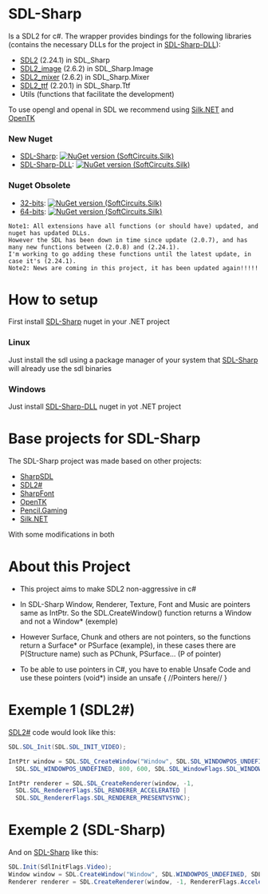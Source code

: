 # SDL-Sharp

Is a SDL2 for c#. The wrapper provides bindings for the following libraries (contains the necessary DLLs for the project in [SDL-Sharp-DLL](https://www.nuget.org/packages//SDL-Sharp-DLL/)):
- [SDL2](https://github.com/libsdl-org/SDL/releases) (2.24.1) in SDL_Sharp
- [SDL2_image](https://github.com/libsdl-org/SDL_Image/releases) (2.6.2) in SDL_Sharp.Image
- [SDL2_mixer](https://github.com/libsdl-org/SDL_Mixer/releases) (2.6.2) in SDL_Sharp.Mixer
- [SDL2_ttf](https://github.com/libsdl-org/SDL_Ttf/releases) (2.20.1) in SDL_Sharp.Ttf
- Utils (functions that facilitate the development)

To use opengl and openal in SDL we recommend using [Silk.NET](https://github.com/dotnet/Silk.NET) and [OpenTK](https://github.com/opentk/opentk)

### New Nuget
 - [SDL-Sharp](https://www.nuget.org/packages//SDL-Sharp/): [![NuGet version (SoftCircuits.Silk)](https://img.shields.io/nuget/v/SDL-Sharp.svg?style=flat-square)](https://www.nuget.org/packages//SDL-Sharp/)
 - [SDL-Sharp-DLL](https://www.nuget.org/packages//SDL-Sharp-DLL/): [![NuGet version (SoftCircuits.Silk)](https://img.shields.io/nuget/v/SDL-Sharp-DLL.svg?style=flat-square)](https://www.nuget.org/packages/SDL-Sharp-DLL/)

### Nuget Obsolete
 - [32-bits](https://www.nuget.org/packages/SDL-Sharp_32-bits/): [![NuGet version (SoftCircuits.Silk)](https://img.shields.io/nuget/v/SDL-Sharp_32-bits.svg?style=flat-square)](https://www.nuget.org/packages/SDL-Sharp_32-bits/)
 - [64-bits](https://www.nuget.org/packages/SDL-Sharp_64-bits/): [![NuGet version (SoftCircuits.Silk)](https://img.shields.io/nuget/v/SDL-Sharp_64-bits.svg?style=flat-square)](https://www.nuget.org/packages/SDL-Sharp_64-bits/)

```
Note1: All extensions have all functions (or should have) updated, and nuget has updated DLLs. 
However the SDL has been down in time since update (2.0.7), and has many new functions between (2.0.8) and (2.24.1).
I'm working to go adding these functions until the latest update, in case it's (2.24.1).
Note2: News are coming in this project, it has been updated again!!!!!
```

# How to setup
First install [SDL-Sharp](https://www.nuget.org/packages//SDL-Sharp/)  nuget in your .NET project

### Linux
Just install the sdl using a package manager of your system that [SDL-Sharp](https://www.nuget.org/packages//SDL-Sharp/)  will already use the sdl binaries

### Windows
Just install [SDL-Sharp-DLL](https://www.nuget.org/packages//SDL-Sharp-DLL/) nuget in yot .NET project

# Base projects for SDL-Sharp

The SDL-Sharp project was made based on other projects:

 - [SharpSDL](https://github.com/hasali19/SharpSDL)
 - [SDL2#](https://github.com/flibitijibibo/SDL2-CS)
 - [SharpFont](https://github.com/Robmaister/SharpFont)
 - [OpenTK](https://github.com/opentk/opentk)
 - [Pencil.Gaming](https://github.com/andykorth/Pencil.Gaming)
 - [Silk.NET](https://github.com/dotnet/Silk.NET)

With some modifications in both

# About this Project

 - This project aims to make SDL2 non-aggressive in c#

 - In SDL-Sharp Window, Renderer, Texture, Font and Music are pointers same as IntPtr. So the SDL.CreateWindow() function returns a Window and not a Window* (exemple)
 - However Surface, Chunk and others are not pointers, so the functions return a Surface* or PSurface (example), in these cases there are P(Structure name) such as PChunk, PSurface...
(P of pointer)
 - To be able to use pointers in C#, you have to enable Unsafe Code and use these pointers (void*) inside an unsafe { //Pointers here// }

# Exemple 1 (SDL2#)

[SDL2#](https://github.com/flibitijibibo/SDL2-CS) code would look like this:
```cs
SDL.SDL_Init(SDL.SDL_INIT_VIDEO);

IntPtr window = SDL.SDL_CreateWindow("Window", SDL.SDL_WINDOWPOS_UNDEFINED, 
  SDL.SDL_WINDOWPOS_UNDEFINED, 800, 600, SDL.SDL_WindowFlags.SDL_WINDOW_SHOWN);

IntPtr renderer = SDL.SDL_CreateRenderer(window, -1,
  SDL.SDL_RendererFlags.SDL_RENDERER_ACCELERATED | 
  SDL.SDL_RendererFlags.SDL_RENDERER_PRESENTVSYNC);
```
                                      
# Exemple 2 (SDL-Sharp)

And on [SDL-Sharp](https://github.com/GabrielFrigo4/SDL-Sharp) like this:
```cs
SDL.Init(SdlInitFlags.Video);
Window window = SDL.CreateWindow("Window", SDL.WINDOWPOS_UNDEFINED, SDL.WINDOWPOS_UNDEFINED, 800, 600, WindowFlags.Shown);
Renderer renderer = SDL.CreateRenderer(window, -1, RendererFlags.Accelerated | RendererFlags.PresentVsync);
```

